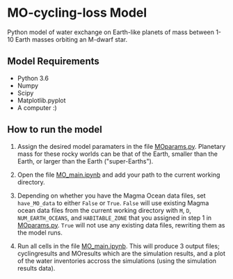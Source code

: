 # MO-cycling-loss Model

Python model of water exchange on Earth-like planets of mass between 1-10 Earth masses orbiting an M-dwarf star.

## Model Requirements

- Python 3.6 
- Numpy
- Scipy
- Matplotlib.pyplot
- A computer :)

## How to run the model

1. Assign the desired model paramaters in the file [MOparams.py](https://github.com/bendavid791/MO-cycling-loss/blob/main/MOparams.py). Planetary mass for these rocky worlds can be that of the Earth, smaller than the Earth, or larger than the Earth ("super-Earths"). 

2. Open the file [MO_main.ipynb](https://github.com/bendavid791/MO-cycling-loss/blob/main/MO_main.ipynb) and add your path to the current working directory.

3. Depending on whether you have the Magma Ocean data files, set `have_MO_data` to either `False` or `True`. `False` will use existing Magma ocean data files from the current working directory with `M`, `D`, `NUM_EARTH_OCEANS`, and `HABITABLE_ZONE` that you assigned in step 1 in [MOparams.py](https://github.com/bendavid791/MO-cycling-loss/blob/main/MOparams.py). `True` will not use any existing data files, rewriting them as the model runs.

4. Run all cells in the file [MO_main.ipynb](https://github.com/bendavid791/MO-cycling-loss/blob/main/MO_main.ipynb). This will produce 3 output files; cyclingresults and MOresults which are the simulation results, and a plot of the water inventories accross the simulations (using the simulation results data).
